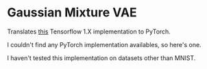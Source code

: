 # Gaussian Mixture VAE

Translates [this](https://github.com/Domceng/gmvae) Tensorflow 1.X implementation to PyTorch.

I couldn't find any PyTorch implementation availables, so here's one.

I haven't tested this implementation on datasets other than MNIST.


